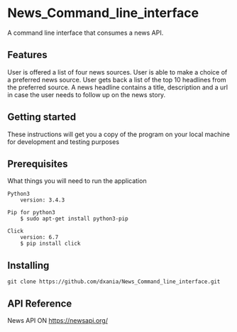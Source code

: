 # News_Command_line_interface
A command line interface that consumes a news API. 

## Features
User is offered a list of four news sources.
User is able to make a choice of a preferred news source.
User gets back a list of the top 10 headlines from the preferred source. A news headline contains a title, description and a url in case the user needs to follow up on the news story.

## Getting started
These instructions will get you a copy of the program on your local machine for development and testing purposes

## Prerequisites
What things you will need to run the application

```
Python3
    version: 3.4.3
```
```
Pip for python3
    $ sudo apt-get install python3-pip
```
```
Click
    version: 6.7
    $ pip install click
```

## Installing
``` 
git clone https://github.com/dxania/News_Command_line_interface.git
```
## API Reference
News API ON https://newsapi.org/